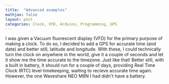 ```yaml
---
title:  "Advanced examples"
mathjax: false
layout: post
categories: Clock, VFD, Arduino, Programming, GPS
---
```


I was given a Vacuum fluorescent display (VFD) for the primary purpose of making a clock. To do so, I decided to add a GPS for accurate time (and date) and better still, latitude and longitude. With these, I could technically turn the clock on anywhere in the world, give it a couple of seconds and let it show me the time accurate to the timezone. Just like that! Better still, with a built in battery, it should run for a couple of days, providing Real Time Clock (RTC) level timekeeping, waiting to recieve accurate time again. However, the one Waveshare NEO M6N I had didn't have a battery.